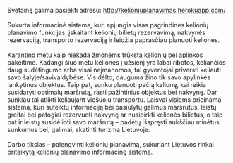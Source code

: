 Svetainę galima pasiekti adresu: http://kelioniuplanavimas.herokuapp.com/ <br/><br/>
Sukurta informacinė sistema, kuri apjungia visas pagrindines kelionių planavimo funkcijas, įskaitant
kelionių bilietų rezervavimą, nakvynės rezervaciją, transporto rezervaciją ir leidžia paprasčiau
planuoti keliones.<br/><br/>
Karantino metu kaip niekada žmonėms trūksta kelionių bei aplinkos pakeitimo. Kadangi šiuo metu
kelionės į užsienį yra labai ribotos, keliančios daug sudėtingumo arba visai neįmanomos, tai
gyventojai priversti keliauti savo šalyje/savivaldybėse. Vis dėlto, dauguma žino tik savo apylinkės
lankytinus objektus. Taip pat, sunku planuoti pačią kelionę, kai reikia susidaryti optimalų maršrutą,
rasti pažintinius objektus bei nakvynę. Dar sunkiau tai atlikti keliaujant viešuoju transportu. Laisvai
visiems prieinama sistema, kuri suteiktų informaciją bei pasiūlytų galimus maršrutus, leistų greitai
bei patogiai rezervuoti nakvynę ar nusipirkti kelionės bilietus, o taip pat ir leistų susidėlioti savo
maršrutą – padėtų išspręsti aukščiau minėtus sunkumus bei, galimai, skatinti turizmą Lietuvoje.
<br/><br/>
Darbo tikslas – palengvinti kelionių planavimą, sukuriant Lietuvos rinkai pritaikytą kelionių
planavimo informacinę sistemą.
